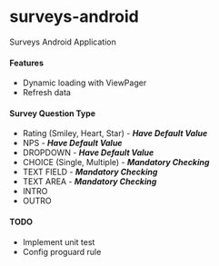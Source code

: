 # surveys-android
Surveys Android Application

#### Features
* Dynamic loading with ViewPager
* Refresh data

#### Survey Question Type 
* Rating (Smiley, Heart, Star) - ***Have Default Value***
* NPS - ***Have Default Value***
* DROPDOWN - ***Have Default Value***
* CHOICE (Single, Multiple) - ***Mandatory Checking***
* TEXT FIELD - ***Mandatory Checking***
* TEXT AREA - ***Mandatory Checking***
* INTRO
* OUTRO

#### TODO
* Implement unit test
* Config proguard rule
